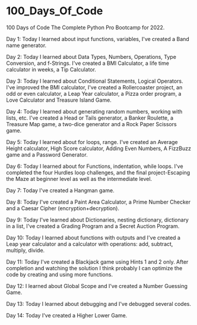 # 100_Days_Of_Code
100 Days of Code The Complete Python Pro Bootcamp for 2022.

Day 1: Today I learned about input functions, variables, I've created a Band name generator.

Day 2: Today I learned about Data Types, Numbers, Operations, Type Conversion, and f-Strings. I've created a BMI Calculator, a life time calculator in weeks, a Tip Calculator.

Day 3: Today I learned about Conditional Statements, Logical Operators. I've improved the BMI calculator, I've created a Rollercoaster project, an odd or even calculator, a Leap Year calculator, a Pizza order program, a Love Calculator and Treasure Island Game.

Day 4: Today I learned about generating random numbers, working with lists, etc. I've created a Head or Tails generator, a Banker Roulette, 
a Treasure Map game, a two-dice generator and a Rock Paper Scissors game.
     
Day 5: Today I learned about for loops, range. I've created an Average Height calculator, High Score calculator, Adding Even Numbers, A FizzBuzz game and a Password Generator.

Day 6: Today I learned about for Functions, indentation, while loops. I've completed the four Hurdles loop challenges, and the final project-Escaping the Maze at beginner level as well as the intermediate level.

Day 7: Today I've created a Hangman game.

Day 8: Today I've created a Paint Area Calculator, a Prime Number Checker and a Caesar Cipher (encryption+decryption).

Day 9: Today I've learned about Dictionaries, nesting dictionary, dictionary in a list, I've created a Grading Program and a Secret Auction Program.

Day 10: Today I learned about functions with outputs and I've created a Leap year calculator and a calculator with operations: add, subtract, multiply, divide.

Day 11: Today I've created a Blackjack game using Hints 1 and 2 only. After completion and watching the solution I think probably I can optimize the code by creating and using more functions.

Day 12: I learned about Global Scope and I've created a Number Guessing Game.

Day 13: Today I learned about debugging and I've debugged several codes.

Day 14: Today I've created a Higher Lower Game.
